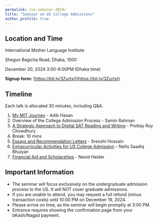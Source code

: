 ```yaml
---
permalink: /us-seminar-2024/
title: "Seminar on US College Admissions"
author_profile: true
---
```

## Location and Time
International Mother Language Institute

Shegun Bagicha Road, Dhaka, 1000

December 20, 2024 3:00-6:00PM (Dhaka time)

**Signup form:** [https://bit.ly/3Zurtxt](https://bit.ly/3Zurtxt)

## Timeline
Each talk is allocated 30 minutes, including Q&A. 
1. [My MIT Journey](https://docs.google.com/presentation/d/11YuTDU98Ycy06tTxN_hVI8-zgni6jW7A_7biPYsqodg/edit?usp=sharing) - Adib Hasan
2. Overview of the College Admission Process - Samin Rahman
3. [A Strategic Approach to Digital SAT Reading and Writing](https://docs.google.com/presentation/d/1NA_5PGw_mrt-PgzKkpoZSkOEkzdOOamxLJ85yOurUUI/edit#slide=id.p) - Prottay Roy Chowdhury
4. Break: 10 mins
5. [Essays and Recommendation Letters](https://drive.google.com/drive/folders/1VM_CMhB8UFqHeGDtZ-MSXRIQipcsFGfS) - Sreoshi Hossain
6. [Extracurricular Activities for US College Admission](https://docs.google.com/presentation/d/1AOo_Tl1VybBTw7uVOKhUGUFOcMycOQGI_Cu9vYTGjSQ/edit?usp=sharing) - Nafis Saadiq Bhuiyan
7. [Financial Aid and Scholarships](https://docs.google.com/presentation/d/1Bky0QyVaBOJy0gmrD4vSWEkJfYqHYkpj/edit?usp=sharing&ouid=117674254524220801281&rtpof=true&sd=true) - Navid Haider

## Important Information
- The seminar will focus exclusively on the undergraduate admission process to the US. It will NOT cover graduate admissions.
- If you are unable to attend, you may request a full refund (minus transaction costs) until 10:00 PM on December 19, 2024.
- Please arrive on time, as the seminar will begin promptly at 3:00 PM.
- Entrance requires showing the confirmation page from your bKash/Nagad payment.
